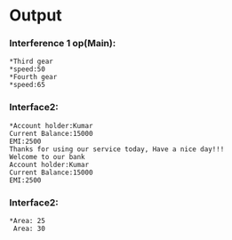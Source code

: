 # Output
### Interference 1 op(Main):
    *Third gear
    *speed:50
    *Fourth gear
    *speed:65
### Interface2:
    *Account holder:Kumar
    Current Balance:15000
    EMI:2500
    Thanks for using our service today, Have a nice day!!!
    Welcome to our bank
    Account holder:Kumar
    Current Balance:15000
    EMI:2500
  
### Interface2:
    *Area: 25
     Area: 30
